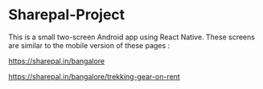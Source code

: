 # Sharepal-Project
This is a small two-screen Android app using React Native. These screens are similar to the mobile version of these pages :

https://sharepal.in/bangalore

https://sharepal.in/bangalore/trekking-gear-on-rent 
